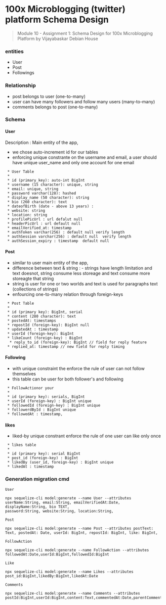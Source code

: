 # 100x Microblogging (twitter) platform Schema Design

> Module 10 - Assignment 1: Schema Design for 100x Microblogging Platform
> by Vijayabaskar
> Debian House

### entities

- User
- Post
- Followings

### Relationship

- post belongs to user (one-to-many)
- user can have many followers and follow many users (many-to-many)
- comments belongs to post (one-to-many)

### Schema

#### User

Description : Main entity of the app,

- we chose auto-increment id for our tables
- enforcing unique constrante on the username and email, a user should have unique user_name and only one account for one email

```
 * User Table
 *
 * id (primary_key): auto-int BigInt
 * username (15 character): unique, string
 * email: unique, string
 * password varchar(128): hashed
 * display_name (50 character): string
 * bio (260 character): text
 * dateofBirth (date - above 13 years) :
 * website: string
 * location: string
 * profilePicUrl : url defalut null
 * headerPicUrl : url default null
 * emailVerified_at: timestamp
 * authToken varchar(256) : default null verify length
 * authSession varchar(256) : default null  verify length
 * authSession_expiry : timestamp  default null
```

#### Post

- similar to user main entity of the app,
- difference between text & string : - strings have length limitation and text doesnot, string consume less storeage and text consume more storeagte that string
- string is user for one or two worlds and text is used for paragraphs text (collections of strings)
- enfourcing one-to-many relation through foreign-keys

```
 * Post Table
 *
 * id (primary key): BigInt, serial
 * content (280 character): text
 * postedAt: timestamps
 * repostId (foreign-key): BigInt null
 * updatedAt : timestamp
 * userId (foreign-key): BigInt
 * likeCount (foreign-key) : BigInt
  * reply_to_id (foreign-key): BigInt // field for reply feature
 * replied_at: timestamp // new field for reply timing
```

#### Following

- with unique constraint the enforce the rule of user can not follow themselves
- this table can be user for both follower's and following

```
 * FollowActionor your
 *
 * id (primary key): serials, BigInt
 * userId (foreign-key) : BigInt unique
 * followedId (foreign-key) : BigInt unique
 * followerdById : BigInt unique
 * followedAt : timestamp,
```

#### likes

- liked-by unique constrant enforce the rule of one user can like only once

```
 * likes table
 *
 * id (primary key): serial BigInt
 * post_id (foreign-key) : BigInt
 * likedBy (user_id, foreign-key) : BigInt unique
 * likedAt : timestamp
```

<!-- #### Comments

- parent_command_id is referenceing the reply table itself to make the thread like conversatins
- post_id is unique to ensure that comments always belong to the post only and not the other commands -->

<!-- ```
 * reply Table
 *
 * id (primary key): BigInt, serial
 * post_id (foreign_key): BigInt unique
 * user_Id (foreign-key): BigInt
 * replyText : text
 * replyAt : timestamp
 * parentCommand_id (foreign-key): BigInt Null
``` -->

### Generation migration cmd

```
User

npx sequelize-cli model:generate --name User --attributes userName:String, email:String, emailVerifiedAt:Date, displayName:String, bio TEXT,
password:String, website:String, location:String,

Post

npx sequelize-cli model:generate --name Post --attributes postText: Text, postedAt: Date, userId: BigInt, repostId: BigInt, like: BigInt,

FollowAction

npx sequelize-cli model:generate --name FollowAction --attributes followedAt:Date,userId:BigInt,followedId:BigInt

Like

npx sequelize-cli model:generate --name Likes --attributes post_id:BigInt,likedBy:BigInt,likedAt:Date

Comments

npx sequelize-cli model:generate --name Comments --attributes postId:BigInt,userId:BigInt,content:Text,commentedAt:Date,parentCommentId:BigInt

```
